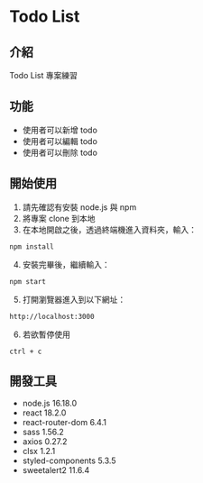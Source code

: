 # Todo List

## 介紹
Todo List 專案練習

## 功能
- 使用者可以新增 todo
- 使用者可以編輯 todo
- 使用者可以刪除 todo

## 開始使用
1. 請先確認有安裝 node.js 與 npm
2. 將專案 clone 到本地
3. 在本地開啟之後，透過終端機進入資料夾，輸入：
```
npm install
```
4. 安裝完畢後，繼續輸入：
```
npm start
```
5. 打開瀏覽器進入到以下網址：
```
http://localhost:3000
```
6. 若欲暫停使用
```
ctrl + c
```
## 開發工具
- node.js 16.18.0
- react 18.2.0
- react-router-dom 6.4.1
- sass 1.56.2
- axios 0.27.2
- clsx 1.2.1
- styled-components 5.3.5
- sweetalert2 11.6.4
